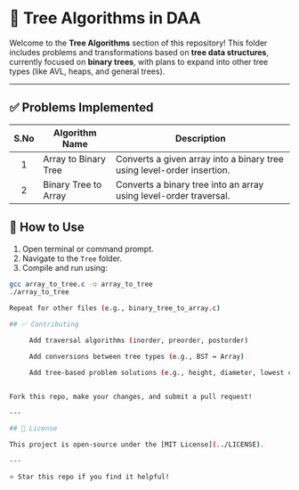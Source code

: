 # 🌲 Tree Algorithms in DAA

Welcome to the **Tree Algorithms** section of this repository! This folder includes problems and transformations based on **tree data structures**, currently focused on **binary trees**, with plans to expand into other tree types (like AVL, heaps, and general trees).

---

## ✅ Problems Implemented

| S.No | Algorithm Name           | Description                                                                  |
|:----:|--------------------------|-----------------------------------------------------------------------------|
| 1    | Array to Binary Tree     | Converts a given array into a binary tree using level-order insertion.      |
| 2    | Binary Tree to Array     | Converts a binary tree into an array using level-order traversal.           |


## 🔧 How to Use

1. Open terminal or command prompt.
2. Navigate to the `Tree` folder.
3. Compile and run using:

```bash
gcc array_to_tree.c -o array_to_tree
./array_to_tree

Repeat for other files (e.g., binary_tree_to_array.c)

## ✅ Contributing

     Add traversal algorithms (inorder, preorder, postorder)

     Add conversions between tree types (e.g., BST ↔ Array)

     Add tree-based problem solutions (e.g., height, diameter, lowest common ancestor)


Fork this repo, make your changes, and submit a pull request!

---

## 📜 License

This project is open-source under the [MIT License](../LICENSE).

---

⭐ Star this repo if you find it helpful!